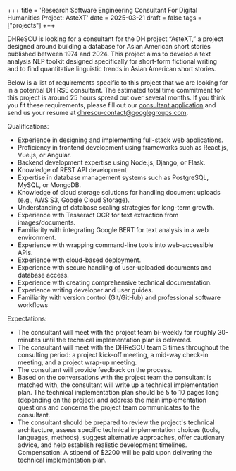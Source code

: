 +++
title = 'Research Software Engineering Consultant For Digital Humanities Project: AsteXT'
date = 2025-03-21
draft = false
tags = ["projects"]
+++

DHReSCU is looking for a consultant for the DH project “AsteXT,” a project designed around building a database for Asian American short stories published between 1974 and 2024. This project aims to develop a text analysis NLP toolkit designed specifically for short-form fictional writing and to find quantitative linguistic trends in Asian American short stories.

Below is a list of requirements specific to this project that we are looking for in a potential DH RSE consultant. The estimated total time commitment for this project is around 25 hours spread out over several months. If you think you fit these requirements, please fill out our [consultant application](https://docs.google.com/forms/d/e/1FAIpQLSfHRFrmFT0qJvtdSXIJX_90U-mZNTopStYe9myq7ypK0AKAtg/viewform) and send us your resume at dhrescu-contact@googlegroups.com.

Qualifications:
- Experience in designing and implementing full-stack web applications.
- Proficiency in frontend development using frameworks such as React.js, Vue.js, or Angular.
- Backend development expertise using Node.js, Django, or Flask.
- Knowledge of REST API development 
- Expertise in database management systems such as PostgreSQL, MySQL, or MongoDB.
- Knowledge of cloud storage solutions for handling document uploads (e.g., AWS S3, Google Cloud Storage).
- Understanding of database scaling strategies for long-term growth.
- Experience with Tesseract OCR for text extraction from images/documents.
- Familiarity with integrating Google BERT for text analysis in a web environment.
- Experience with wrapping command-line tools into web-accessible APIs.
- Experience with cloud-based deployment.
- Experience with secure handling of user-uploaded documents and database access.
- Experience with creating comprehensive technical documentation.
- Experience writing developer and user guides.
- Familiarity with version control (Git/GitHub) and professional software workflows

Expectations:
- The consultant will meet with the project team bi-weekly for roughly 30-minutes until the technical implementation plan is delivered.
- The consultant will meet with the DHReSCU team 3 times throughout the consulting period: a project kick-off meeting, a mid-way check-in meeting, and a project wrap-up meeting.
- The consultant will provide feedback on the process.
- Based on the conversations with the project team the consultant is matched with, the consultant will write up a technical implementation plan. The technical implementation plan should be 5 to 10 pages long (depending on the project) and address the main implementation questions and concerns the project team communicates to the consultant.
- The consultant should be prepared to review the project's technical architecture, assess specific technical implementation choices (tools, languages, methods), suggest alternative approaches, offer cautionary advice, and help establish realistic development timelines.
Compensation:
A stipend of $2200 will be paid upon delivering the technical implementation plan. 

